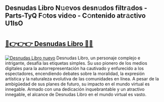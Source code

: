 ## Desnudas Libro N𝚞𝚎vos desn𝚞dos filtr𝚊dos - Parts-TyQ F𝚘tos vid𝚎o - C𝚘ntenido atr𝚊ctivo U1IsO

# <h2><a href="http://mb92ar.tromn.icu/?c=Desnudas+Libro">🔗👉👉👉 Desnudas Libro 🔗🔗</a></h2>

[![Desnudas Libro nuevo](https://i.imgur.com/pEAQMta.gif)](http://mb92ar.tromn.icu/?c=Desnudas+Libro)
Desnudas Libro, un personaje complejo e intrigante, desafía las etiquetas simples. Su uso pionero de los medios digitales para la autorrepresentación ha cautivado y enfurecido a los espectadores, encendiendo debates sobre la moralidad, la expresión artística y la naturaleza evolutiva de las comunidades en línea. A pesar de la ambigüedad de sus planes de futuro, su impacto en el mundo virtual es innegable. Armado con una dedicación inquebrantable y un atractivo innegable, el alcance de Desnudas Libro en el mundo virtual es vasto.
